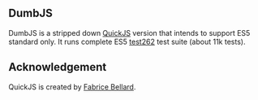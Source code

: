 ## DumbJS

DumbJS is a stripped down [QuickJS](https://bellard.org/quickjs/) version that intends to support ES5 standard only.
It runs complete ES5 [test262](https://github.com/isRyven/DumbJS-test262) test suite (about 11k tests).

## Acknowledgement

QuickJS is created by [Fabrice Bellard](https://bellard.org/).
